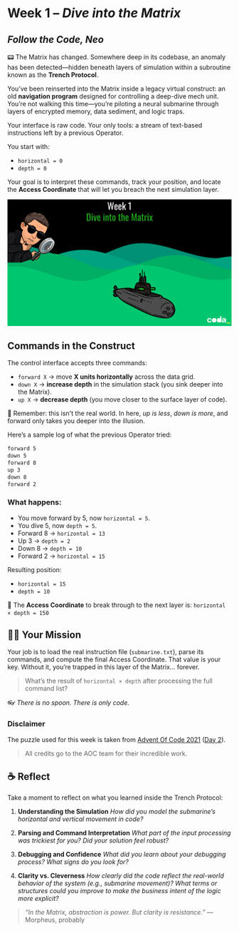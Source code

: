 # Week 1 – *Dive into the Matrix*
## *Follow the Code, Neo*

📟 The Matrix has changed. Somewhere deep in its codebase, an anomaly has been detected—hidden beneath layers of simulation within a subroutine known as the **Trench Protocol**.

You’ve been reinserted into the Matrix inside a legacy virtual construct: an old **navigation program** designed for controlling a deep-dive mech unit. You’re not walking this time—you’re piloting a neural submarine through layers of encrypted memory, data sediment, and logic traps.

Your interface is raw code. Your only tools: a stream of text-based instructions left by a previous Operator.

You start with:

* `horizontal = 0`
* `depth = 0`

Your goal is to interpret these commands, track your position, and locate the **Access Coordinate** that will let you breach the next simulation layer.

![Week 1 - Dive into the Matrix](img/week01.webp)

## Commands in the Construct

The control interface accepts three commands:

* `forward X` → move **X units horizontally** across the data grid.
* `down X` → **increase depth** in the simulation stack (you sink deeper into the Matrix).
* `up X` → **decrease depth** (you move closer to the surface layer of code).

🧠 Remember: this isn't the real world. In here, *up is less*, *down is more*, and forward only takes you deeper into the illusion.

Here’s a sample log of what the previous Operator tried:

```
forward 5
down 5
forward 8
up 3
down 8
forward 2
```

### What happens:

* You move forward by 5, now `horizontal = 5`.
* You dive 5, now `depth = 5`.
* Forward 8 → `horizontal = 13`
* Up 3 → `depth = 2`
* Down 8 → `depth = 10`
* Forward 2 → `horizontal = 15`

Resulting position:

* `horizontal = 15`
* `depth = 10`

📌 The **Access Coordinate** to break through to the next layer is:
`horizontal × depth = 150`

## 🧑‍💻 Your Mission
Your job is to load the real instruction file (`submarine.txt`), parse its commands, and compute the final Access Coordinate. That value is your key. Without it, you’re trapped in this layer of the Matrix… forever.

> What’s the result of `horizontal × depth` after processing the full command list?

👓 *There is no spoon. There is only code.*

### Disclaimer
The puzzle used for this week is taken from [Advent Of Code 2021](https://adventofcode.com/2021) ([Day 2](https://adventofcode.com/2021/day/2)).
> All credits go to the AOC team for their incredible work.

## ☕ Reflect
Take a moment to reflect on what you learned inside the Trench Protocol:

1. **Understanding the Simulation**
   *How did you model the submarine’s horizontal and vertical movement in code?*

2. **Parsing and Command Interpretation**
   *What part of the input processing was trickiest for you? Did your solution feel robust?*

3. **Debugging and Confidence**
   *What did you learn about your debugging process? What signs do you look for?*

4. **Clarity vs. Cleverness** 
	*How clearly did the code reflect the real-world behavior of the system (e.g., submarine movement)? What terms or structures could you improve to make the business intent of the logic more explicit?*

> *“In the Matrix, abstraction is power. But clarity is resistance.”*
> — Morpheus, probably